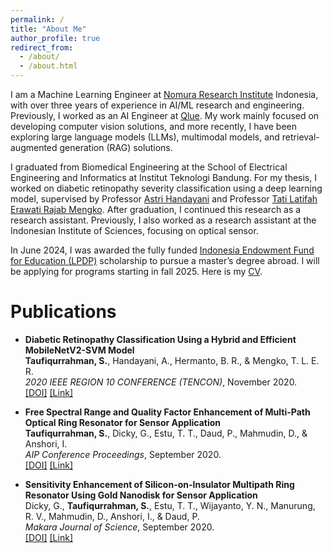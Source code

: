 ```yaml
---
permalink: /
title: "About Me"
author_profile: true
redirect_from: 
  - /about/
  - /about.html
---
```


I am a Machine Learning Engineer at [Nomura Research Institute](https://www.nri.com/en) Indonesia, with over three years of experience in AI/ML research and engineering. Previously, I worked as an AI Engineer at [Qlue](https://www.qlue.ai/). My work mainly focused on developing computer vision solutions, and more recently, I have been exploring large language models (LLMs), multimodal models, and retrieval-augmented generation (RAG) solutions.

I graduated from Biomedical Engineering at the School of Electrical Engineering and Informatics at Institut Teknologi Bandung. For my thesis, I worked on diabetic retinopathy severity classification using a deep learning model, supervised by Professor [Astri Handayani](https://scholar.google.co.id/citations?user=vqIAxCsAAAAJ) and Professor [Tati Latifah Erawati Rajab Mengko](https://scholar.google.com/citations?user=e4YcqngAAAAJ). After graduation, I continued this research as a research assistant. Previously, I also worked as a research assistant at the Indonesian Institute of Sciences, focusing on optical sensor.

In June 2024, I was awarded the fully funded [Indonesia Endowment Fund for Education (LPDP)](https://lpdp.kemenkeu.go.id/en/) scholarship to pursue a master’s degree abroad. I will be applying for programs starting in fall 2025. Here is my [CV](https://shidqiet.github.io/files/CV%20-%20Shidqie%20Taufiqurrahman.pdf).

Publications
===
- **Diabetic Retinopathy Classification Using a Hybrid and Efficient MobileNetV2-SVM Model**  
  **Taufiqurrahman, S.**, Handayani, A., Hermanto, B. R., & Mengko, T. L. E. R.  
  *2020 IEEE REGION 10 CONFERENCE (TENCON)*, November 2020.  
  [\[DOI\]](https://doi.org/10.1109/TENCON50793.2020.9293739) [\[Link\]](https://ieeexplore.ieee.org/document/9293739)  

- **Free Spectral Range and Quality Factor Enhancement of Multi-Path Optical Ring Resonator for Sensor Application**  
  **Taufiqurrahman, S.**, Dicky, G., Estu, T. T., Daud, P., Mahmudin, D., & Anshori, I.  
  *AIP Conference Proceedings*, September 2020.  
  [\[DOI\]](https://doi.org/10.1063/5.0014960) [\[Link\]](https://pubs.aip.org/aip/acp/article-abstract/2256/1/020003/962798/Free-spectral-range-and-quality-factor-enhancement)  

- **Sensitivity Enhancement of Silicon-on-Insulator Multipath Ring Resonator Using Gold Nanodisk for Sensor Application**  
  Dicky, G., **Taufiqurrahman, S.**, Estu, T. T., Wijayanto, Y. N., Manurung, R. V., Mahmudin, D., Anshori, I., & Daud, P.  
  *Makara Journal of Science*, September 2020.  
  [\[DOI\]](https://doi.org/10.7454/mss.v24i3.1199) [\[Link\]](https://scholarhub.ui.ac.id/science/vol24/iss3/5/)  

